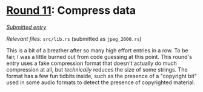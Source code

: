 # [Round 11](https://cg.esolangs.gay/11/): Compress data

[*Submitted entry*](https://cg.esolangs.gay/11/#1)

*Relevant files:* `src/lib.rs` (submitted as `jpeg_2000.rs`)

This is a bit of a breather after so many high effort entries in a row. To be fair, I was
a little burned out from code guessing at this point. This round's entry uses a fake 
compression format that doesn't actually do much compression at all, but *technically* 
reduces the size of some strings. The format has a few fun tidbits inside, such as the presence
of a "copyright bit" used in some audio formats to detect the presence of copyrighted material.
